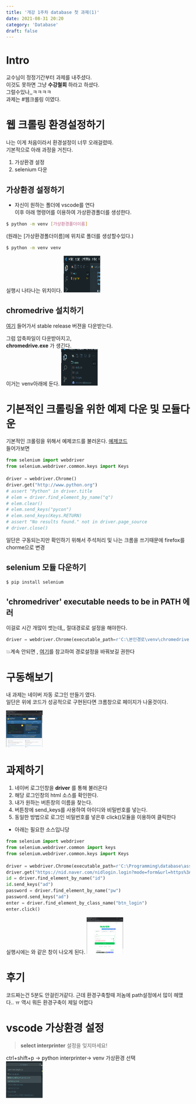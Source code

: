 ```yaml
---
title: '개강 1주차 database 첫 과제(1)'
date: 2021-08-31 20:20
category: 'Database'
draft: false
---
```

# Intro
교수님이 정정기간부터 과제를 내주셨다.  
이것도 못하면 그냥 __수강철회__ 하라고 하셨다.  
그럴수있나,,ㅋㅋㅋㅋ  
과제는 #웹크롤링 이였다.

# 웹 크롤링 환경설정하기
나는 이게 처음이라서 환경설정이 너무 오래걸렸따.  
기본적으로 아래 과정을 거친다.  
1. 가상환경 설정
2. selenium 다운

## 가상환경 설정하기
* 자신이 원하는 폴더에 vscode를 연다  
이후 아래 명령어를 이용하여 가상환경폴더를 생성한다.
```sh
$ python -m venv [가상환경폴더이름]
```
(원래는 [가상환경폴더이름]에 위치로 폴더를 생성할수있다.)  
```sh
$ python -m venv venv
```
실행시 나타나는 위치이다.
<img src="./picture/1/1.PNG" width="100" height="100"> 

## chromedrive 설치하기
[여기](https://sites.google.com/chromium.org/driver/) 들어가서 stable release 버젼을 다운받는다.

그럼 압축파일이 다운받아지고,  
**chromedrive.exe** 가 생긴다.  
이거는 venv아래에 둔다.
<img src="./picture/1/2.PNG" width="100" height="100"> 

# 기본적인 크롤링을 위한 예제 다운 및 모듈다운
기본적인 크롤링을 위해서 예제코드를 불러온다.
[예제코드](https://selenium-python.readthedocs.io/getting-started.html)  
들어가보면 
```py
from selenium import webdriver
from selenium.webdriver.common.keys import Keys

driver = webdriver.Chrome()
driver.get("http://www.python.org")
# assert "Python" in driver.title
# elem = driver.find_element_by_name("q")
# elem.clear()
# elem.send_keys("pycon")
# elem.send_keys(Keys.RETURN)
# assert "No results found." not in driver.page_source
# driver.close()
```
일단은 구동되는지만 확인하기 위해서 주석처리 및 나는 크롬을 쓰기때문에 firefox를 chorme으로 변경

## selenium 모듈 다운하기
```sh
$ pip install selenium
```

##  'chromedriver' executable needs to be in PATH 에러
이걸로 시간 개많이 썻는데,, 절대경로로 설정을 해야한다.
```py
driver = webdriver.Chrome(executable_path=r'C:\본인경로\venv\chromedriver.exe')
```
💥계속 안되면 , [여기](https://emessell.tistory.com/148)를 참고하여 경로설정을 바꿔보길 권한다


# 구동해보기 
내 과제는 네이버 자동 로그인 만들기 였다.  
일단은 위에 코드가 성공적으로 구현된다면 크롬창으로 페이지가 나올것이다.

<img src="./picture/1/3.PNG" width="100" height="100"> 

# 과제하기
1. 네이버 로그인창을 __driver__ 를 통해 불러온다
2. 해당 로그인창의 html 소스를 확인한다.
3. 내가 원하는 버튼창의 이름을 찾는다.
4. 버튼창에 send_keys를 사용하여 아이디와 비밀번호를 넣는다.
5. 동일한 방법으로 로그인 비밀번호를 넣은후 click()모듈을 이용하여 클릭한다

* 아래는 필요한 소스입니당

```py
from selenium import webdriver
from selenium.webdriver.common import keys
from selenium.webdriver.common.keys import Keys

driver = webdriver.Chrome(executable_path=r'C:\Programming\database\assignment0\venv\chromedriver.exe')
driver.get("https://nid.naver.com/nidlogin.login?mode=form&url=https%3A%2F%2Fwww.naver.com")
id = driver.find_element_by_name("id")
id.send_keys("ad")
password = driver.find_element_by_name("pw")
password.send_keys("ad")
enter = driver.find_element_by_class_name("btn_login")
enter.click()
```
실행시에는 와 같은 창이 나오게 된다.
<img src="./picture/1/4.PNG" width="100" height="100"> 

# 후기
코드짜는건 5분도 안걸린거같다. 근데 환경구축할때 저놈에 path설정에서 많이 헤맸다.. ㅠ 역시 뭐든 환경구축이 제일 어렵다

# vscode 가상환경 설정 
>__select interprinter__ 설정을 잊지마세요!  

ctrl+shift+p -> python interprinter-> venv 가상환경 선택  
<img src="./picture/1/5.PNG" width="100" height="100"> 





